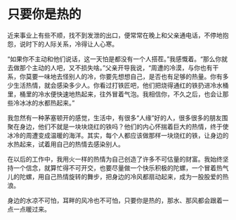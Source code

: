 # 只要你是热的

近来事业上有些不顺，找不到发泄的出口，便常常在晚上和父亲通电话，不停地抱怨，说时下的人际关系，冷得让人心寒。 

“如果你不主动和他们说话，这一天怕是都没有一个人搭茬。”我感慨着。“那么你就去做那个主动的人吧，又不损失啥。”父亲开导我说，“周遭的冷漠，与你也有干系，你莫要一味地去怪别人的冷，你要先想想自己，是否也有足够的热量。你有多少生活热情，就会感染多少人。你看过打铁匠吧，他们把烧得通红的铁扔进冷水桶里，桶里的冷水便快速地热起来，往外冒着气泡。我相信你，不久之后，也会让那些冷冰冰的水都热起来。” 

我忽然有一种茅塞顿开的感觉，生活中，有很多“人缘”好的人，很多很多的朋友围聚在身边，他们不就是一块块烧红的铁吗？他们的内心怀揣着巨大的热情，终于使冰冷的周遭变成温暖的海洋。其实，每个人都应该做那样一块烧红的铁，让身边的水热起来，试着用自己的热情去感染别人。 

在以后的工作中，我用火一样的热情为自己创造了许多不可估量的财富。我始终坚持一个信念，就算忙得不可开交，也要尽量做一个快乐积极的陀螺，一个冒着热气儿的陀螺，用自己热情旋转的舞步，把身边的冷风都扇动起来，成为一股股爱的热浪。 

身边的水凉不可怕，耳畔的风冷也不可怕，只要你是热的，那水、那风都会跟着一点一点暖过来。